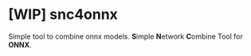 # [WIP] snc4onnx
Simple tool to combine onnx models. **S**imple **N**etwork **C**ombine Tool for **ONNX**.
